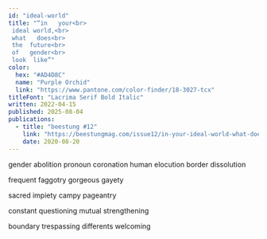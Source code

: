 ```yaml
---
id: "ideal-world"
title: "“in   your<br>
 ideal world,<br>
 what   does<br>
 the  future<br>
 of   gender<br>
 look  like”"
color:
  hex: "#AD4D8C"
  name: "Purple Orchid"
  link: "https://www.pantone.com/color-finder/18-3027-tcx"
titleFont: "Lacrima Serif Bold Italic"
written: 2022-04-15
published: 2025-08-04
publications:
  - title: "beestung #12"
    link: "https://beestungmag.com/issue12/in-your-ideal-world-what-does-the-future-of-gender-look-like-and-t4t-by-matthew-bischoff/"
    date: 2020-08-20
---
```

gender      abolition
pronoun  coronation
human       elocution
border    dissolution

frequent faggotry
gorgeous    gayety

sacred   impiety
campy pageantry

constant  questioning
mutual strengthening

boundary   trespassing
differents   welcoming